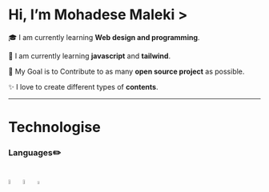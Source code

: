 # Hi, I’m Mohadese Maleki >
<td valign=”center”>

 🎓 I am currently learning **Web design and programming**.

🌱 I am currently learning **javascript** and **tailwind**.

🎯 My Goal is to Contribute to as many **open source project** as possible.

✨ I love to create different types of **contents**.

<hr/>
<h1>Technologise</h1>

<h3>Languages✏️</h3>
<br/>
<img width=5% src='https://github.com/user-attachments/assets/56d7b804-e9dc-4da8-8f63-63f16de96e7c'>
<img width=5% src='https://github.com/user-attachments/assets/3ecefccb-c3d4-4eb6-901b-238de1b49b4b'>
<img width=4% src='https://github.com/user-attachments/assets/de36e02f-cd70-46d4-bb57-17cc5afaf6c0'>
